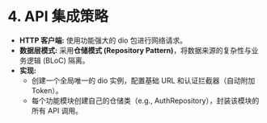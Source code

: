# **4\. API 集成策略**

* **HTTP 客户端:** 使用功能强大的 dio 包进行网络请求。  
* **数据层模式:** 采用**仓储模式 (Repository Pattern)**，将数据来源的复杂性与业务逻辑 (BLoC) 隔离。  
* **实现:**  
  * 创建一个全局唯一的 dio 实例，配置基础 URL 和认证拦截器（自动附加 Token）。  
  * 每个功能模块创建自己的仓储类（e.g., AuthRepository），封装该模块的所有 API 调用。
